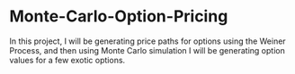 # Monte-Carlo-Option-Pricing
In this project, I will be generating price paths for options using the  Weiner Process, and then using Monte Carlo simulation I will be generating option values  for a few exotic options.
